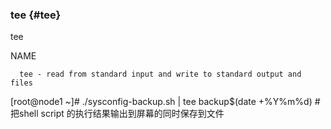 ### tee {#tee}

tee

NAME

      tee - read from standard input and write to standard output and files

[root@node1 ~]# ./sysconfig-backup.sh | tee backup$(date +%Y%m%d)   # 把shell script 的执行结果输出到屏幕的同时保存到文件